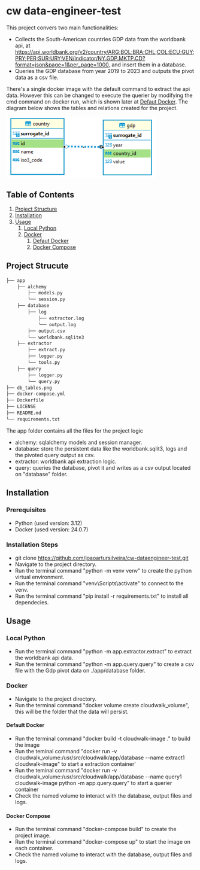 # cw data-engineer-test

This project convers two main functionalities:
- Collects the South-American countries GDP data from the worldbank api, at https://api.worldbank.org/v2/country/ARG;BOL;BRA;CHL;COL;ECU;GUY;PRY;PER;SUR;URY;VEN/indicator/NY.GDP.MKTP.CD?format=json&page=1&per_page=1000, and insert them in a database.
- Queries the GDP database from year 2019 to 2023 and outputs the pivot data as a csv file.


There's a single docker image with the default command to extract the api data.
However this can be changed to execute the querier by modifying the cmd command on docker run, which is shown later at [Defaut Docker](#default-docker). The diagram below shows the tables and relations created for the project.
<p align="left">
  <img src="db_tables.png" width="400">
</p>



## Table of Contents
1. [Project Structure](#project-strucute)
2. [Installation](#installation)
3. [Usage](#usage)
    1. [Local Python](#local-python)
    2. [Docker](#docker)
        1. [Defaut Docker](#default-docker)
        2. [Docker Compose](#docker-compose)


## Project Strucute
```bash
├── app
    ├── alchemy
        ├── models.py
        └── session.py
    ├── database
        ├── log
            ├── extractor.log
            └── output.log
        ├── output.csv
        └── worldbank.sqlite3
    ├── extractor
        ├── extract.py
        ├── logger.py
        └── tools.py
    ├── query
        ├── logger.py
        └── query.py
├── db_tables.png
├── docker-compose.yml
├── Dockerfile
├── LICENSE
├── README.md
└── requirements.txt
```

The app folder contains all the files for the project logic
- alchemy: sqlalchemy models and session manager.
- database: store the persistent data like the worldbank.sqlit3, logs and the pivoted query output as csv.
- extractor: worldbank api extraction logic.
- query: queries the database, pivot it and writes as a csv output located on "database" folder.

## Installation

### Prerequisites
- Python (used version: 3.12)
- Docker (used version: 24.0.7)


### Installation Steps
- git clone https://github.com/joaoartursilveira/cw-dataengineer-test.git
- Navigate to the project directory.
- Run the terminal command "python -m venv venv" to create the python virtual environment.
- Run the terminal command "venv\Scripts\activate" to connect to the venv.
- Run the terminal command "pip install -r requirements.txt" to install all dependecies.


## Usage

### Local Python
- Run the terminal command "python -m app.extractor.extract" to extract the worldbank api data.
- Run the terminal command "python -m app.query.query" to create a csv file with the Gdp pivot data on ./app/database folder.


### Docker
- Navigate to the project directory.
- Run the terminal command "docker volume create cloudwalk_volume", this will be the folder that the data will persist.

#### Default Docker
- Run the terminal command "docker build -t cloudwalk-image ." to build the image
- Run the teminal command "docker run -v cloudwalk_volume:/usr/src/cloudwalk/app/database --name extract1 cloudwalk-image" to start a extraction container'
- Run the teminal command "docker run -v cloudwalk_volume:/usr/src/cloudwalk/app/database --name query1 cloudwalk-image python -m app.query.query" to start a querier container
- Check the named volume to interact with the database, output files and logs.

#### Docker Compose
- Run the terminal command "docker-compose build" to create the project image.
- Run the terminal command "docker-compose up" to start the image on each container.
- Check the named volume to interact with the database, output files and logs.
